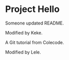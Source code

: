 # Project Hello

Someone updated README.

Modified by Keke.

A Git tutorial from Colecode.

Modified by Lele.